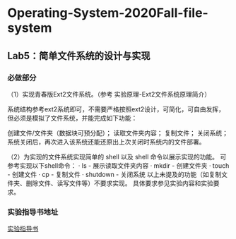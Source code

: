 # Operating-System-2020Fall-file-system

## Lab5：简单文件系统的设计与实现

### 必做部分

（1）实现青春版Ext2文件系统。（参考 实验原理-Ext2文件系统原理简介）

系统结构参考ext2系统即可，不需要严格按照ext2设计，可简化，可自由发挥，但必须是模拟了文件系统，并能完成如下功能：

创建文件/文件夹（数据块可预分配）；
读取文件夹内容；
复制文件；
关闭系统；
系统关闭后，再次进入该系统还能还原出上次关闭时系统内的文件部署。

（2）为实现的文件系统实现简单的 shell 以及 shell 命令以展示实现的功能。 
可参考实现以下shell命令：
· ls - 展示读取文件夹内容
· mkdir - 创建文件夹
· touch - 创建文件
· cp - 复制文件
· shutdown - 关闭系统
以上未提及的功能（如复制文件夹、删除文件、读写文件等）不要求实现。 具体要求参见实验内容和实验要求。

### 实验指导书地址
[实验指导书](https://hitsz-lab.gitee.io/os_lab/)